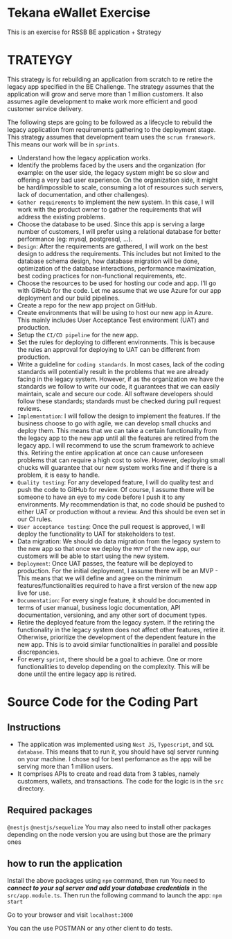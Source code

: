 # Tekana eWallet Exercise

This is an exercise for RSSB BE application + Strategy

# TRATEYGY
This strategy is for rebuilding an application from scratch to re retire the legacy app specified in the BE Challenge. The strategy assumes that the application will grow and serve more than 1 million customers. It also assumes agile development to make work more efficient and good customer service delivery.

The following steps are going to be followed as a lifecycle to rebuild the legacy application from requirements gathering to the deployment stage. This strategy assumes that development team uses the ```scrum framework```. This means our work will be in ```sprints```.

* Understand how the legacy application works. 
* Identify the problems faced by the users and the organization (for example: on the user side, the legacy system might be so slow and offering a very bad user experience. On the organization side, it might be hard/impossible to scale, consuming a lot of resources such servers, lack of documentation, and other challenges).
* ``Gather requirements`` to implement the new system. In this case, I will work with the product owner to gather the requirements that will address the existing problems.
* Choose the database to be used. Since this app is serving a large number of customers, I will prefer using a relational database for better performance (eg: mysql, postgresql, ...).
* ``Design``: After the requirements are gathered, I will work on the best design to address the requirements. This includes but not limited to the database schema design, how database migration will be done, optimization of the database interactions, performance maximization, best coding practices for non-functional requirements, etc.
* Choose the resources to be used for hosting our code and app. I'll go with GitHub for the code. Let me assume that we use Azure for our app deployment and our build pipelines.
* Create a repo for the new app project on GitHub.
* Create environments that will be using to host our new app in Azure. This mainly includes User Acceptance Test environment (UAT) and production.
* Setup the ```CI/CD pipeline``` for the new app.
* Set the rules for deploying to different environments. This is because the rules an approval for deploying to UAT can be different from production.
* Write a guideline for ``coding standards``. In most cases, lack of the coding standards will potentially result in the problems that we are already facing in the legacy system. However, if as the organization we have the standards we follow to write our code, it guarantees that we can easily maintain, scale and secure our code. All software developers should follow these standards; standards must be checked during pull request reviews.
* ``Implementation``: I will follow the design to implement the features. If the business choose to go with agile, we can develop small chucks and deploy them. This means that we can take a certain functionality from the legacy app to the new app until all the features are retired from the legacy app. I will recommend to use the scrum framework to achieve this. Retiring the entire application at once can cause unforeseen problems that can require a high cost to solve. However, deploying small chucks will guarantee that our new system works fine and if there is a problem, it is easy to handle. 
* ``Quality testing``: For any developed feature, I will do quality test and push the code to GitHub for review. Of course, I assume there will be someone to have an eye to my code before I push it to any environments. My recommendation is that, no code should be pushed to either UAT or production without a review. And this should be even set in our CI rules.
* ``User acceptance testing``: Once the pull request is approved, I will deploy the functionality to UAT for stakeholders to test.
* Data migration: We should do data migration from the legacy system to the new app so that once we deploy the ```MVP``` of the new app, our customers will be able to start using the new system.
* ``Deployment``: Once UAT passes, the feature will be deployed to production. For the initial deployment, I assume there will be an MVP - This means that we will define and agree on the minimum features/functionalities required to have a first version of the new app live for use.
* ``Documentation``: For every single feature, it should be documented in terms of user manual, business logic documentation, API documentation, versioning, and any other sort of document types.
* Retire the deployed feature from the legacy system. If the retiring the functionality in the legacy system does not affect other features, retire it. Otherwise, prioritize the development of the dependent feature in the new app. This is to avoid similar functionalities in parallel and possible discrepancies.
* For every ```sprint```, there should be a goal to achieve. One or more functionalities  to develop depending on the complexity. This will be done until the entire legacy app is retired.


# Source Code for the Coding Part
## Instructions

* The application was implemented using ```Nest JS```, ```Typescript```, and ```SQL database```. This means that to run it, you should have sql server running on your machine. I chose sql for best perfomance as the app will be serving more than 1 million users.
* It comprises APIs to create and read data from 3 tables, namely customers, wallets, and transactions. The code for the logic is in the ```src``` directory.

## Required packages
```@nestjs```
```@nestjs/sequelize```
You may also need to install other packages depending on the node version you are using but those are the primary ones

## how to run the application
Install the above packages using ```npm``` command, then run
You need to ***connect to your sql server and add your database credentials*** in the ```src/app.module.ts```. Then run the following command to launch the app:
```npm start```

Go to your browser and visit ```localhost:3000```

You can the use POSTMAN or any other client to do tests.